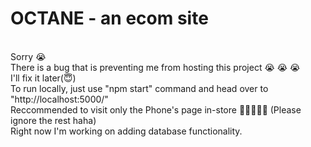 # OCTANE - an ecom site
<br> Sorry :sob: 
<br> There is a bug that is preventing me from hosting this project :sob: :sob: :sob:
<br> I'll fix it later(:innocent:)
<br> To run locally, just use "npm start" command and head over to "http://localhost:5000/" 
<br> Reccommended to visit only the Phone's page in-store :pray::pray::pray::pray::pray: (Please ignore the rest haha)
<br> Right now I'm working on adding database functionality.
